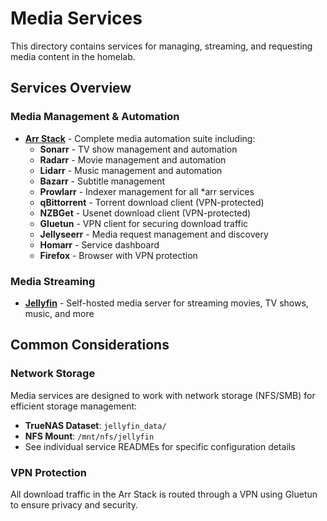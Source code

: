 # Media Services

This directory contains services for managing, streaming, and requesting media content in the homelab.

## Services Overview

### Media Management & Automation
- **[Arr Stack](./arr-stack/README.md)** - Complete media automation suite including:
  - **Sonarr** - TV show management and automation
  - **Radarr** - Movie management and automation
  - **Lidarr** - Music management and automation
  - **Bazarr** - Subtitle management
  - **Prowlarr** - Indexer management for all *arr services
  - **qBittorrent** - Torrent download client (VPN-protected)
  - **NZBGet** - Usenet download client (VPN-protected)
  - **Gluetun** - VPN client for securing download traffic
  - **Jellyseerr** - Media request management and discovery
  - **Homarr** - Service dashboard
  - **Firefox** - Browser with VPN protection

### Media Streaming
- **[Jellyfin](./jellyfin/README.md)** - Self-hosted media server for streaming movies, TV shows, music, and more

## Common Considerations

### Network Storage
Media services are designed to work with network storage (NFS/SMB) for efficient storage management:
- **TrueNAS Dataset**: `jellyfin_data/`
- **NFS Mount**: `/mnt/nfs/jellyfin`
- See individual service READMEs for specific configuration details

### VPN Protection
All download traffic in the Arr Stack is routed through a VPN using Gluetun to ensure privacy and security.
